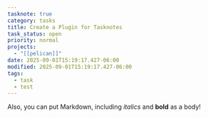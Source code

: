 ```yaml
---
tasknote: true
category: tasks
title: Create a Plugin for Tasknotes
task_status: open
priority: normal
projects:
  - "[[pelican]]"
date: 2025-09-01T15:19:17.427-06:00
modified: 2025-09-01T15:19:17.427-06:00
tags:
  - task
  - test
---
```


Also, you can put Markdown, including *italics* and **bold** as a body!
